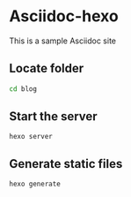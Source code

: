 # Asciidoc-hexo
 This is a sample Asciidoc site
 
 ## Locate folder
 ```bash
 cd blog
 ```

## Start the server
```
hexo server
```
## Generate static files
```
hexo generate
```
